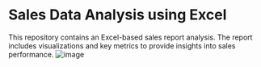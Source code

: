 # Sales Data Analysis using Excel
This repository contains an Excel-based sales report analysis. The report includes visualizations and key metrics to provide insights into sales performance.
![image](https://github.com/user-attachments/assets/c2e5fa53-a091-486e-b67b-3ace6ce708bb)

